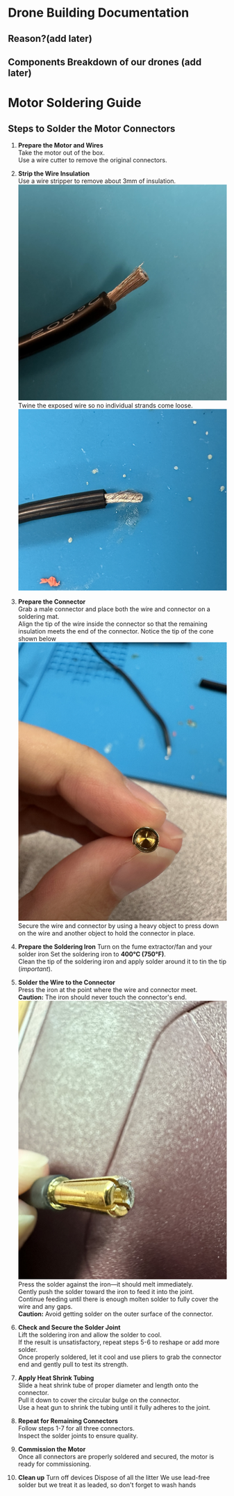 # Drone Building Documentation

## Reason?(add later)

## Components Breakdown of our drones (add later)

# Motor Soldering Guide

## Steps to Solder the Motor Connectors

1. **Prepare the Motor and Wires**  
     Take the motor out of the box.  
     Use a wire cutter to remove the original connectors.

2. **Strip the Wire Insulation**  
     Use a wire stripper to remove about 3mm of insulation.
    ![untwined wire](../images/untwined.jpeg)
     Twine the exposed wire so no individual strands come loose.
    ![twined wire](../images/twinedwire.jpeg)
3. **Prepare the Connector**  
     Grab a male connector and place both the wire and connector on a soldering mat.  
     Align the tip of the wire inside the connector so that the remaining insulation meets the end of the connector. Notice the tip of the cone shown below
    ![Connector Cone](../images/connectorcone.jpeg)
     Secure the wire and connector by using a heavy object to press down on the wire and another object to hold the connector in place.

4. **Prepare the Soldering Iron**
     Turn on the fume extractor/fan and your solder iron
     Set the soldering iron to **400°C (750°F)**.  
     Clean the tip of the soldering iron and apply solder around it to tin the tip (*important*).

5. **Solder the Wire to the Connector**  
     Press the iron at the point where the wire and connector meet.  
     **Caution:** The iron should never touch the connector's end. 
    ![scrapped connector](../images/defectip.jpeg)
     Press the solder against the iron—it should melt immediately.  
     Gently push the solder toward the iron to feed it into the joint.  
     Continue feeding until there is enough molten solder to fully cover the wire and any gaps.  
     **Caution:** Avoid getting solder on the outer surface of the connector.

6. **Check and Secure the Solder Joint**  
     Lift the soldering iron and allow the solder to cool.  
     If the result is unsatisfactory, repeat steps 5-6 to reshape or add more solder.  
     Once properly soldered, let it cool and use pliers to grab the connector end and gently pull to test its strength.

7. **Apply Heat Shrink Tubing**  
     Slide a heat shrink tube of proper diameter and length onto the connector.  
     Pull it down to cover the circular bulge on the connector.  
     Use a heat gun to shrink the tubing until it fully adheres to the joint.

8. **Repeat for Remaining Connectors**  
     Follow steps 1-7 for all three connectors.  
     Inspect the solder joints to ensure quality.

9. **Commission the Motor**  
     Once all connectors are properly soldered and secured, the motor is ready for commissioning.

10. **Clean up**
     Turn off devices
     Dispose of all the litter
     We use lead-free solder but we treat it as leaded, so don't forget to wash hands
